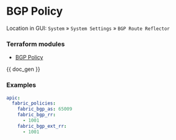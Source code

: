 # BGP Policy

Location in GUI:
`System` » `System Settings` » `BGP Route Reflector`

### Terraform modules

* [BGP Policy](https://registry.terraform.io/modules/netascode/bgp-policy/aci/latest)

{{ doc_gen }}

### Examples

```yaml
apic:
  fabric_policies:
    fabric_bgp_as: 65009
    fabric_bgp_rr:
      - 1001
    fabric_bgp_ext_rr:
      - 1001
```
